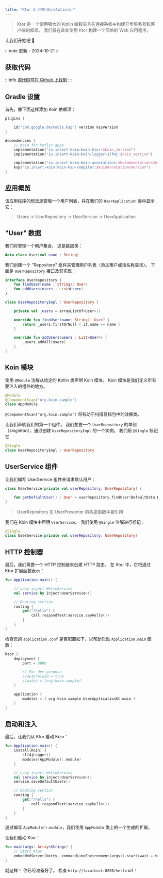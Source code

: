 ```yaml
---
title: "Ktor & 注解(Annotations)"
---
```

> Ktor 是一个使用强大的 Kotlin 编程语言在连接系统中构建异步服务器和客户端的框架。 我们将在此处使用 Ktor 构建一个简单的 Web 应用程序。

让我们开始吧 🚀

:::note
更新 - 2024-10-21
:::

## 获取代码

:::info
[源代码可在 Github 上找到](https://github.com/InsertKoinIO/koin-getting-started/tree/main/ktor-annotations)
:::

## Gradle 设置

首先，像下面这样添加 Koin 依赖项：

```kotlin
plugins {

    id("com.google.devtools.ksp") version kspVersion
}

dependencies {
    // Koin for Kotlin apps
    implementation("io.insert-koin:koin-ktor:$koin_version")
    implementation("io.insert-koin:koin-logger-slf4j:$koin_version")

    implementation("io.insert-koin:koin-annotations:$koinAnnotationsVersion")
    ksp("io.insert-koin:koin-ksp-compiler:$koinAnnotationsVersion")
}
```

## 应用概览

该应用程序的想法是管理一个用户列表，并在我们的 `UserApplication` 类中显示它：

> Users -> UserRepository -> UserService -> UserApplication

## "User" 数据

我们将管理一个用户集合。 这是数据类：

```kotlin
data class User(val name : String)
```

我们创建一个 "Repository" 组件来管理用户列表（添加用户或按名称查找）。 下面是 `UserRepository` 接口及其实现：

```kotlin
interface UserRepository {
    fun findUser(name : String): User?
    fun addUsers(users : List<User>)
}

class UserRepositoryImpl : UserRepository {

    private val _users = arrayListOf<User>()

    override fun findUser(name: String): User? {
        return _users.firstOrNull { it.name == name }
    }

    override fun addUsers(users : List<User>) {
        _users.addAll(users)
    }
}
```

## Koin 模块

使用 `@Module` 注解从给定的 Kotlin 类声明 Koin 模块。 Koin 模块是我们定义所有要注入的组件的地方。

```kotlin
@Module
@ComponentScan("org.koin.sample")
class AppModule
```

`@ComponentScan("org.koin.sample")` 将有助于扫描目标包中的注解类。

让我们声明我们的第一个组件。 我们想要一个 `UserRepository` 的单例（singleton），通过创建 `UserRepositoryImpl` 的一个实例。 我们用 `@Single` 标记它

```kotlin
@Single
class UserRepositoryImpl : UserRepository
```

## UserService 组件

让我们编写 UserService 组件来请求默认用户：

```kotlin
class UserService(private val userRepository: UserRepository) {

    fun getDefaultUser() : User = userRepository.findUser(DefaultData.DEFAULT_USER.name) ?: error("Can't find default user")
}
```

> UserRepository 在 UserPresenter 的构造函数中被引用

我们在 Koin 模块中声明 `UserService`。 我们使用 `@Single` 注解进行标记：

```kotlin
@Single
class UserService(private val userRepository: UserRepository)
```

## HTTP 控制器

最后，我们需要一个 HTTP 控制器来创建 HTTP 路由。 在 Ktor 中，它将通过 Ktor 扩展函数表示：

```kotlin
fun Application.main() {

    // Lazy inject HelloService
    val service by inject<UserService>()

    // Routing section
    routing {
        get("/hello") {
            call.respondText(service.sayHello())
        }
    }
}
```

检查您的 `application.conf` 是否配置如下，以帮助启动 `Application.main` 函数：

```kotlin
ktor {
    deployment {
        port = 8080

        // For dev purpose
        //autoreload = true
        //watch = [org.koin.sample]
    }

    application {
        modules = [ org.koin.sample.UserApplicationKt.main ]
    }
}
```

## 启动和注入

最后，让我们从 Ktor 启动 Koin：

```kotlin
fun Application.main() {
    install(Koin) {
        slf4jLogger()
        modules(AppModule().module)
    }

    // Lazy inject HelloService
    val service by inject<UserService>()
    service.saveDefaultUsers()

    // Routing section
    routing {
        get("/hello") {
            call.respondText(service.sayHello())
        }
    }
}
```

通过编写 `AppModule().module`，我们使用 `AppModule` 类上的一个生成的扩展。

让我们启动 Ktor：

```kotlin
fun main(args: Array<String>) {
    // Start Ktor
    embeddedServer(Netty, commandLineEnvironment(args)).start(wait = true)
}
```

就这样！ 你已经准备好了。 检查 `http://localhost:8080/hello` url！